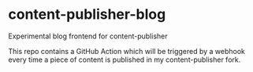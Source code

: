 # content-publisher-blog

Experimental blog frontend for content-publisher

This repo contains a GitHub Action which will be triggered by a webhook every time a piece of content is published in my content-publisher fork.
